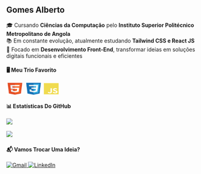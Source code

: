 <h2> Gomes Alberto </h2>

  🎓 Cursando **Ciências da Computação** pelo **Instituto Superior Politécnico Metropolitano de Angola** <br>
  📚 Em constante evolução, atualmente estudando **Tailwind CSS e React JS** <br>
  🎯 Focado em **Desenvolvimento Front-End**, transformar ideias em soluções digitais funcionais e eficientes

<h4> 🖥️ Meu Trio Favorito </h4>

<div>
  <img align="center" alt="Gomes-HTML" height="32" width="45" src="https://raw.githubusercontent.com/devicons/devicon/master/icons/html5/html5-original.svg">
  <img align="center" alt="Gomes-CSS" height="32" width="45" src="https://raw.githubusercontent.com/devicons/devicon/master/icons/css3/css3-original.svg">
  <img align="center" alt="Gomes-Js" height="30" width="40" src="https://raw.githubusercontent.com/devicons/devicon/master/icons/javascript/javascript-plain.svg">
</div>

<h4> 📊 Estatísticas Do GitHub </h4>

<div>
  <p>
    <img src="https://github-readme-stats.vercel.app/api?username=gomes-alberto&show_icons=true&theme=github_dark" width="350"/>
  </p>

   <p>
     <img src="https://github-readme-stats.vercel.app/api/top-langs/?username=gomes-alberto&layout=compact&theme=github_dark" width="320"/>
    </p>
</div>

<h4> 📬 Vamos Trocar Uma Ideia? </h4>

<p align="left">
  <a href="mailto:gomesrick25@gmail.com" target="_blank">
    <img src="https://img.shields.io/badge/Gmail-D14836?style=for-the-badge&logo=gmail&logoColor=white" alt="Gmail">
  </a>
  
  <a href="https://www.linkedin.com/in/gomesalberto/" target="_blank">
    <img src="https://img.shields.io/badge/LinkedIn-0A66C2?style=for-the-badge&logo=linkedin&logoColor=white" alt="LinkedIn">
  </a>
</p>
